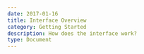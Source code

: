 ```yaml
---
date: 2017-01-16
title: Interface Overview
category: Getting Started
description: How does the interface work?
type: Document
---
```

